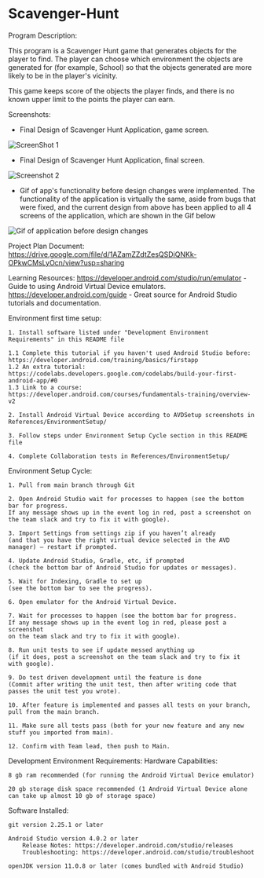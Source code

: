 # Scavenger-Hunt


Program Description: 

This program is a Scavenger Hunt game that generates objects for the player to find. The player can choose which environment the objects are generated for (for example, School) so that the objects generated are more likely to be in the player's vicinity.

This game keeps score of the objects the player finds, and there is no known upper limit to the points the player can earn.


Screenshots:

- Final Design of Scavenger Hunt Application, game screen.

![ScreenShot 1](https://github.com/jmattgiroux/scavenger-hunt/blob/master/Screenshot1.png)

- Final Design of Scavenger Hunt Application, final screen.

![Screenshot 2](https://github.com/jmattgiroux/scavenger-hunt/blob/master/Screenshot2.png)

- Gif of app's functionality before design changes were implemented. The functionality of the application is virtually the same, aside from bugs that were fixed, and the current design from above has been applied to all 4 screens of the application, which are shown in the Gif below

![Gif of application before design changes](https://github.com/jmattgiroux/scavenger-hunt/blob/master/application.gif)



Project Plan Document: https://drive.google.com/file/d/1AZamZZdtZesQSDiQNKk-OPkwCMsLyOcn/view?usp=sharing

Learning Resources: 
	https://developer.android.com/studio/run/emulator - Guide to using Android Virtual Device emulators.
	https://developer.android.com/guide - Great source for Android Studio tutorials and documentation.

Environment first time setup:

    1. Install software listed under "Development Environment Requirements" in this README file
	
	1.1 Complete this tutorial if you haven't used Android Studio before: https://developer.android.com/training/basics/firstapp
	1.2 An extra tutorial: https://codelabs.developers.google.com/codelabs/build-your-first-android-app/#0
	1.3 Link to a course: https://developer.android.com/courses/fundamentals-training/overview-v2
	
    2. Install Android Virtual Device according to AVDSetup screenshots in References/EnvironmentSetup/
	
    3. Follow steps under Environment Setup Cycle section in this README file
	
    4. Complete Collaboration tests in References/EnvironmentSetup/ 


Environment Setup Cycle:

    1. Pull from main branch through Git
	
    2. Open Android Studio wait for processes to happen (see the bottom bar for progress. 
	If any message shows up in the event log in red, post a screenshot on the team slack and try to fix it with google).
    
	3. Import Settings from settings zip if you haven’t already 
	(and that you have the right virtual device selected in the AVD manager) – restart if prompted.
    
	4. Update Android Studio, Gradle, etc, if prompted 
	(check the bottom bar of Android Studio for updates or messages).

    5. Wait for Indexing, Gradle to set up 
	(see the bottom bar to see the progress).

    6. Open emulator for the Android Virtual Device.

    7. Wait for processes to happen (see the bottom bar for progress. 
	If any message shows up in the event log in red, please post a screenshot 
	on the team slack and try to fix it with google).

    8. Run unit tests to see if update messed anything up 
	(if it does, post a screenshot on the team slack and try to fix it with google).

    9. Do test driven development until the feature is done 
	(Commit after writing the unit test, then after writing code that passes the unit test you wrote).

    10. After feature is implemented and passes all tests on your branch, pull from the main branch.

    11. Make sure all tests pass (both for your new feature and any new stuff you imported from main).

    12. Confirm with Team lead, then push to Main.

Development Environment Requirements:
Hardware Capabilities:

    8 gb ram recommended (for running the Android Virtual Device emulator)

    20 gb storage disk space recommended (1 Android Virtual Device alone can take up almost 10 gb of storage space)

Software Installed:

    git version 2.25.1 or later

    Android Studio version 4.0.2 or later
		Release Notes: https://developer.android.com/studio/releases
		Troubleshooting: https://developer.android.com/studio/troubleshoot

    openJDK version 11.0.8 or later (comes bundled with Android Studio)

